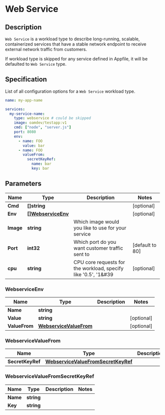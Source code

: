 # Web Service

## Description

`Web Service` is a workload type to describe long-running, scalable, containerized services that have a stable network endpoint to receive external network traffic from customers.

If workload type is skipped for any service defined in Appfile, it will be defaulted to `Web Service` type.

## Specification

List of all configuration options for a `Web Service` workload type.

```yaml
name: my-app-name

services:
  my-service-name:
    type: webservice # could be skipped
    image: oamdev/testapp:v1
    cmd: ["node", "server.js"]
    port: 8080
    env:
      - name: FOO
        value: bar
      - name: FOO
        valueFrom:
          secretKeyRef: 
            name: bar
            key: bar
```

## Parameters

Name | Type | Description | Notes
------------ | ------------- | ------------- | -------------
**Cmd** | **[]string** |  | [optional]
**Env** | [**[]WebserviceEnv**](#webserviceenv) |  | [optional]
**Image** | **string** | Which image would you like to use for your service |
**Port** | **int32** | Which port do you want customer traffic sent to | [default to 80]
**cpu** | **string** | CPU core requests for the workload, specify like &#39;0.5&#39;, &#39;1&#39 | [optional]

### WebserviceEnv

Name | Type | Description | Notes
------------ | ------------- | ------------- | -------------
**Name** | **string** |  |
**Value** | **string** |  | [optional]
**ValueFrom** | [**WebserviceValueFrom**](#webservicevaluefrom) |  | [optional]


### WebserviceValueFrom

Name | Type | Description | Notes
------------ | ------------- | ------------- | -------------
**SecretKeyRef** | [**WebserviceValueFromSecretKeyRef**](#webservicevaluefromsecretkeyref) |  |

### WebserviceValueFromSecretKeyRef

Name | Type | Description | Notes
------------ | ------------- | ------------- | -------------
**Name** | **string** |  |
**Key** | **string** |  |